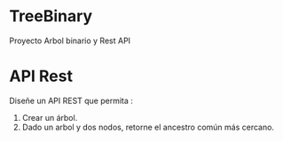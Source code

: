 # TreeBinary
Proyecto Arbol binario y Rest API

# API Rest 
Diseñe un API REST que permita :
1. Crear un árbol.
2. Dado un arbol y dos nodos, retorne el ancestro común más cercano.
